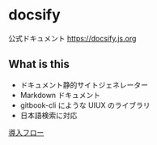 # docsify

公式ドキュメント
https://docsify.js.org

## What is this

- ドキュメント静的サイトジェネレーター
- Markdown ドキュメント
- gitbook-cli にような UIUX のライブラリ
- 日本語検索に対応

[導入フロー](guide.md)
